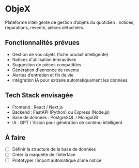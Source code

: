 # ObjeX
Plateforme intelligente de gestion d’objets du quotidien : notices, réparations, revente, pièces détachées.

## Fonctionnalités prévues

- Gestion de vos objets (fiche produit intelligente)
- Notices d'utilisation interactives
- Suggestion de pièces compatibles
- Génération d'annonce de revente
- Alertes d’entretien et fin de vie
- Intégration IA pour extraire automatiquement les données

## Tech Stack envisagée

- Frontend : React / Next.js
- Backend : FastAPI (Python) ou Express (Node.js)
- Base de données : PostgreSQL / MongoDB
- IA : GPT / Vision pour génération de contenu intelligent

## À faire

- [ ] Définir la structure de la base de données
- [ ] Créer la maquette de l’interface
- [ ] Prototyper l’import automatique d’une notice
